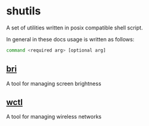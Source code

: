 shutils
=======
A set of utilities written in posix compatible shell script.

In general in these docs usage is written as follows:
```sh
command <required arg> [optional arg]
```

[bri](bri)
---
A tool for managing screen brightness

[wctl](wctl)
---
A tool for managing wireless networks
